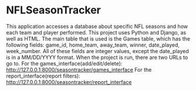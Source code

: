 # NFLSeasonTracker
This application accesses a database about specific NFL seasons and how each team and player performed. This project uses Python and Django, as well as HTML.
The main table that is used is the Games table, which has the following fields: game_id, home_team, away_team, winner, date_played, week_number. All of these fields are integer values, except the date_played is in a MM/DD/YYYY format.
When the project is run, there are two URLs to go to.
For the games_interface(add/edit/delete): http://127.0.0.1:8000/seasontracker/games_interface
For the report_interface(report filters): http://127.0.0.1:8000/seasontracker/report_interface
